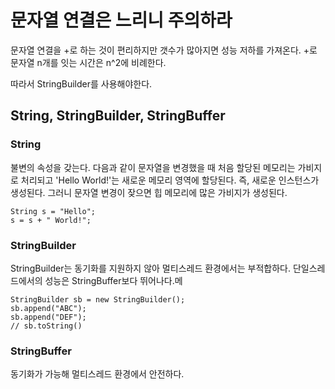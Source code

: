 # 문자열 연결은 느리니 주의하라

문자열 연결을 +로 하는 것이 편리하지만 갯수가 많아지면 성능 저하를 가져온다. +로 문자열 n개를 잇는 시간은 n^2에 비례한다.

따라서 StringBuilder를 사용해야한다. 

## String, StringBuilder, StringBuffer

### String
불변의 속성을 갖는다. 다음과 같이 문자열을 변경했을 때 처음 할당된 메모리는 가비지로 처리되고 'Hello World!'는 새로운 메모리 영역에 할당된다. 
즉, 새로운 인스턴스가 생성된다. 그러니 문자열 변경이 잦으면 힙 메모리에 많은 가비지가 생성된다.

```
String s = "Hello";
s = s + " World!";
```

### StringBuilder
StringBuilder는 동기화를 지원하지 않아 멀티스레드 환경에서는 부적합하다. 단일스레드에서의 성능은 StringBuffer보다 뛰어나다.메

```
StringBuilder sb = new StringBuilder();
sb.append("ABC");
sb.append("DEF");
// sb.toString()
```

### StringBuffer
동기화가 가능해 멀티스레드 환경에서 안전하다.
